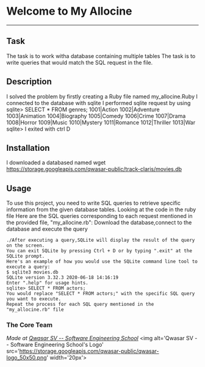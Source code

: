 # Welcome to My Allocine
***

## Task
The task is to work witha database containing multiple tables
The task is to write queries that would match the SQL request in the file.

## Description
I solved the problem by firstly creating a Ruby file named my_allocine.Ruby
I connected to the database with sqlite
I performed sqlite request by using sqlite> SELECT * FROM genres;
1001|Action
1002|Adventure
1003|Animation
1004|Biography
1005|Comedy
1006|Crime
1007|Drama
1008|Horror
1009|Music
1010|Mystery
1011|Romance
1012|Thriller
1013|War
sqlite>
I exited with ctrl D

## Installation
I downloaded a databased named wget https://storage.googleapis.com/qwasar-public/track-claris/movies.db


## Usage
To use this project, you need to write SQL queries to retrieve specific information from the given database tables. 
Looking at the code in the ruby file Here are the SQL queries corresponding to each request mentioned in the provided file, "my_allocine.rb":
Download the database,connect to the database and execute the query
```
./After executing a query,SQLite will display the result of the query on the screen.
You can exit SQLite by pressing Ctrl + D or by typing ".exit" at the SQLite prompt.
Here's an example of how you would use the SQLite command line tool to execute a query:
$ sqlite3 movies.db
SQLite version 3.32.3 2020-06-18 14:16:19
Enter ".help" for usage hints.
sqlite> SELECT * FROM actors;
You would replace "SELECT * FROM actors;" with the specific SQL query you want to execute. 
Repeat the process for each SQL query mentioned in the "my_allocine.rb" file
```

### The Core Team


<span><i>Made at <a href='https://qwasar.io'>Qwasar SV -- Software Engineering School</a></i></span>
<span><img alt='Qwasar SV -- Software Engineering School's Logo' src='https://storage.googleapis.com/qwasar-public/qwasar-logo_50x50.png' width='20px'></span>
